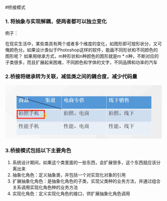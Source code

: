 #桥接模式

### 1. 将抽象与实现解耦，使两者都可以独立变化

例子：

在现实生活中，某些类具有两个或者多个维度的变化，如图形即可按形状分，又可俺颜色分。如果设计类似于Photoshop这样的软件，能画不同形状和不同颜色的图形呢？ 如果用继承方式，m种形状和n种颜色的图形就是m * n种，不断对应的子类很多，而且扩展起来困难，不同颜色和字体的文字，不同品牌和功率的汽车

### 2.桥接将继承转为关联，减低类之间的耦合度，减少代码量

![img.png](img.png)

### 3.桥接模式包括以下主要角色

1. 系统设计期间，如果这个类里面的一些东西，会扩展很多，这个东西就应该分离出来
2. 抽象化角色：定义抽象类，并包括一个对实现化对象的引用
3. 扩展抽象化角色：是抽象化角色的子类，实现父类种的业务方法，并通过组合关系调用实现化角色种的业务方法
4. 实现化角色：定义实现化角色的接口，供扩展抽象化角色调用
